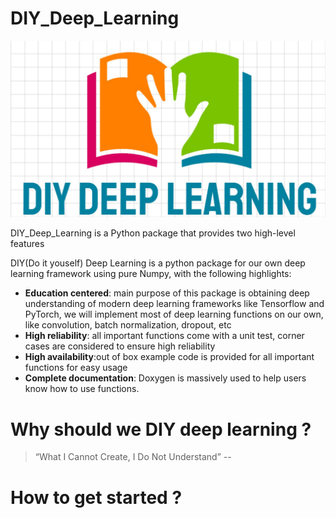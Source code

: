 # DIY_Deep_Learning

<img src="./data/Figs/logo5.jpg" alt="drawing"/>


DIY_Deep_Learning is a Python package that provides two high-level features

DIY(Do it youself) Deep Learning is a python package for our own deep learning framework using pure Numpy, with the following highlights:
- **Education centered**: main purpose of this package is obtaining deep understanding of modern deep learning frameworks like Tensorflow and PyTorch, we will implement most of deep learning functions on our own, like convolution, batch normalization, dropout, etc
- **High reliability**: all important functions come with a unit test, corner cases are considered to ensure high reliability
- **High availability**:out of box example code is provided for all important functions for easy usage
- **Complete documentation**: Doxygen is massively used to help users know how to use functions.

# Why should we DIY deep learning ?

> “What I Cannot Create, I Do Not Understand”  --

# How to get started ?
    